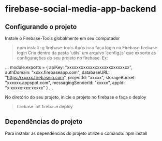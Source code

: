 # firebase-social-media-app-backend

## Configurando o projeto
Instale o Firebase-Tools globalmente em seu computador
> npm install -g firebase-tools
Após isso faça login no Firebase
> firebase login
Crie dentro da pasta 'utils' um arquivo 'config.js' que exporte as configurações do seu projeto no firebase. Ex:

...
module.exports = {
    apiKey: "xxxxxxxxxxxxxxxxxxxxxxxxxxx",
    authDomain: "xxxx.firebaseapp.com",
    databaseURL: "https://xxxxx.firebaseio.com",
    projectId: "xxxxx",
    storageBucket: "xxxxxx.appspot.com",
    messagingSenderId: "xxxxx",
    appId: "x:xxxxx:xxx:xxxxx"
}
...

No diretório do seu projeto, inicie o projeto no firebase e faça o deploy
> firebase init
> firebase deploy

## Dependências do projeto
Para instalar as dependências do projeto utilize o comando: npm install

